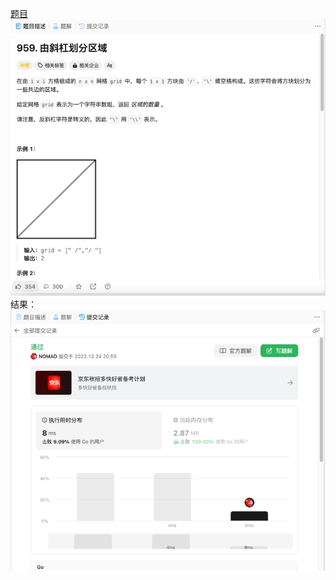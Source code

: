 [题目](https://leetcode.cn/problems/regions-cut-by-slashes/description/)
![pic](img.png)
结果：
![pic](result.png)